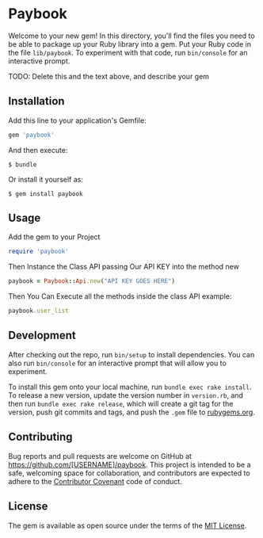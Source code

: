 # Paybook

Welcome to your new gem! In this directory, you'll find the files you need to be able to package up your Ruby library into a gem. Put your Ruby code in the file `lib/paybook`. To experiment with that code, run `bin/console` for an interactive prompt.

TODO: Delete this and the text above, and describe your gem

## Installation

Add this line to your application's Gemfile:

```ruby
gem 'paybook'
```

And then execute:

    $ bundle

Or install it yourself as:

    $ gem install paybook

## Usage

Add the gem to your Project

```ruby
require 'paybook'
```

Then Instance the Class API passing Our API KEY into the method new

```ruby
paybook = Paybook::Api.new("API KEY GOES HERE")
```

Then You Can Execute all the methods inside the class API example:

```ruby
paybook.user_list
```

## Development

After checking out the repo, run `bin/setup` to install dependencies. You can also run `bin/console` for an interactive prompt that will allow you to experiment.

To install this gem onto your local machine, run `bundle exec rake install`. To release a new version, update the version number in `version.rb`, and then run `bundle exec rake release`, which will create a git tag for the version, push git commits and tags, and push the `.gem` file to [rubygems.org](https://rubygems.org).

## Contributing

Bug reports and pull requests are welcome on GitHub at https://github.com/[USERNAME]/paybook. This project is intended to be a safe, welcoming space for collaboration, and contributors are expected to adhere to the [Contributor Covenant](http://contributor-covenant.org) code of conduct.


## License

The gem is available as open source under the terms of the [MIT License](http://opensource.org/licenses/MIT).

